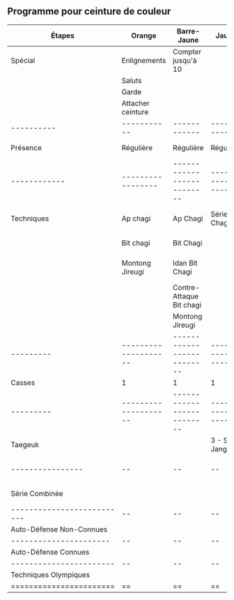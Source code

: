 ## Programme pour ceinture de couleur

| Étapes | Orange              | Barre-Jaune        | Jaune      | Barre-Verte   | Verte         |  
|---------|--------------------|--------------------|------------|---------------|---------------|
| Spécial | Enlignements       | Compter jusqu'à 10 | | | |
|         | Saluts             |                    | | | |
|         | Garde              |                    | | | |
|         | Attacher ceinture  |                    | | | |
|----------|-----------|------------|-----------|-----------|--------------|
| Présence | Régulière |  Régulière | Régulière | Régulière | 2x - 6 mois  |
|------------|-----------------|--------------------------|----------------|----------------------|------------------|
| Techniques | Ap chagi        | Ap Chagi                 | Série Bi Chagi | Yop Chagi            | Série Dwit Chagi |
|            | Bit chagi       | Bit Chagi                |                | Idan Yop Chagi       | |
|            | Montong Jireugi | Idan Bit Chagi           |                | Contre-Attaque Dwit  | |
|            |                 | Contre-Attaque Bit chagi |                | Dwit chagi           | |
|            |                 | Montong Jireugi          |                |                      | |
|---------|--------------------|--------------------------|----------------|----------------------|------------------|
| Casses  | 1 | 1 | 1 | 2 | 3 |
|---------|--------------------|--------------------------|----------------|----------------------|------------------|
| Taegeuk |  |  | 3 - Sam Jang | 3 - Sam Jang | 4 Sa Jang |
|----------------|--|--|--|-----------------|-----------------|
| Série Combinée |  |  |  | 6 en 6 secondes | 6 en 6 secondes |
|--------------------------|--|--|--|--|---|
| Auto-Défense Non-Connues |  |  |  |  | 2 |
|----------------------|--|--|--|--|--|
| Auto-Défense Connues |  |  |  |  |  |
|-----------------------|--|--|--|--|--|
| Techniques Olympiques |  |  |  |  |  |
|=======================|==|==|==|==|==|
